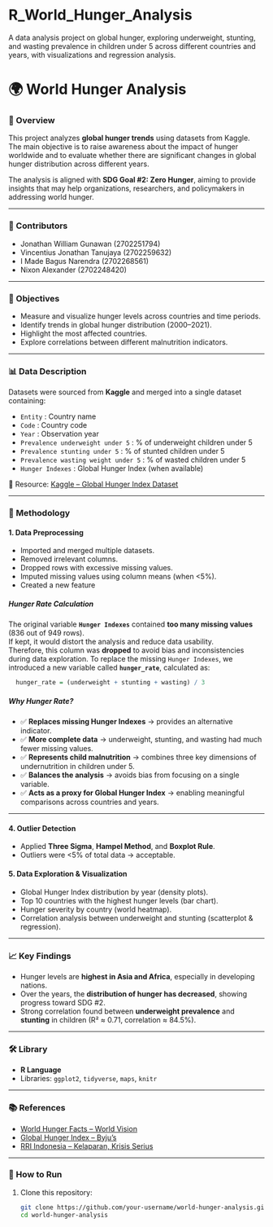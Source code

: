 # R_World_Hunger_Analysis
A data analysis project on global hunger, exploring underweight, stunting, and wasting prevalence in children under 5 across different countries and years, with visualizations and regression analysis.

# 🌍 World Hunger Analysis

### 📌 Overview
This project analyzes **global hunger trends** using datasets from Kaggle.  
The main objective is to raise awareness about the impact of hunger worldwide and to evaluate whether there are significant changes in global hunger distribution across different years.

The analysis is aligned with **SDG Goal #2: Zero Hunger**, aiming to provide insights that may help organizations, researchers, and policymakers in addressing world hunger.

---

### 👥 Contributors
- Jonathan William Gunawan (2702251794)  
- Vincentius Jonathan Tanujaya (2702259632)  
- I Made Bagus Narendra (2702268561)  
- Nixon Alexander (2702248420)  

---

### 🎯 Objectives
- Measure and visualize hunger levels across countries and time periods.  
- Identify trends in global hunger distribution (2000–2021).  
- Highlight the most affected countries.  
- Explore correlations between different malnutrition indicators. 

---

### 📊 Data Description
Datasets were sourced from **Kaggle** and merged into a single dataset containing:  
- `Entity` : Country name  
- `Code` : Country code  
- `Year` : Observation year  
- `Prevalence underweight under 5` : % of underweight children under 5  
- `Prevalence stunting under 5` : % of stunted children under 5  
- `Prevalence wasting weight under 5` : % of wasted children under 5  
- `Hunger Indexes` : Global Hunger Index (when available)

📂 Resource: [Kaggle – Global Hunger Index Dataset](https://www.kaggle.com/datasets/whenamancodes/the-global-hunger-index)

---

### 🔧 Methodology
#### 1. Data Preprocessing
- Imported and merged multiple datasets.  
- Removed irrelevant columns.  
- Dropped rows with excessive missing values.  
- Imputed missing values using column means (when <5%).  
- Created a new feature
  
##### Hunger Rate Calculation
The original variable **`Hunger Indexes`** contained **too many missing values** (836 out of 949 rows).  
If kept, it would distort the analysis and reduce data usability.  
Therefore, this column was **dropped** to avoid bias and inconsistencies during data exploration.
To replace the missing `Hunger Indexes`, we introduced a new variable called **`hunger_rate`**, calculated as:

```r
  hunger_rate = (underweight + stunting + wasting) / 3
```

##### Why Hunger Rate?
- ✅ **Replaces missing Hunger Indexes** → provides an alternative indicator.  
- ✅ **More complete data** → underweight, stunting, and wasting had much fewer missing values.  
- ✅ **Represents child malnutrition** → combines three key dimensions of undernutrition in children under 5.  
- ✅ **Balances the analysis** → avoids bias from focusing on a single variable.  
- ✅ **Acts as a proxy for Global Hunger Index** → enabling meaningful comparisons across countries and years.

---

#### 4. Outlier Detection
- Applied **Three Sigma**, **Hampel Method**, and **Boxplot Rule**.  
- Outliers were <5% of total data → acceptable.  

#### 5. Data Exploration & Visualization
- Global Hunger Index distribution by year (density plots).  
- Top 10 countries with the highest hunger levels (bar chart).  
- Hunger severity by country (world heatmap).  
- Correlation analysis between underweight and stunting (scatterplot & regression). 

---

### 📈 Key Findings
- Hunger levels are **highest in Asia and Africa**, especially in developing nations.  
- Over the years, the **distribution of hunger has decreased**, showing progress toward SDG #2.  
- Strong correlation found between **underweight prevalence** and **stunting** in children (R² ≈ 0.71, correlation ≈ 84.5%).

---

### 🛠️ Library
- **R Language**  
- Libraries: `ggplot2`, `tidyverse`, `maps`, `knitr`  

---

### 📚 References
- [World Hunger Facts – World Vision](https://www.worldvision.ca/stories/food/world-hunger-facts-how-to-help#What%20is%20world%20hunger)  
- [Global Hunger Index – Byju’s](https://byjus.com/free-ias-prep/global)  
- [RRI Indonesia – Kelaparan, Krisis Serius](https://www.rri.co.id/kupang/nasional/714100/kelaparan-krisis-serius-yang-menjadi-perhatian-dunia)  

---

### 🚀 How to Run
1. Clone this repository:  
   ```bash
   git clone https://github.com/your-username/world-hunger-analysis.git
   cd world-hunger-analysis
